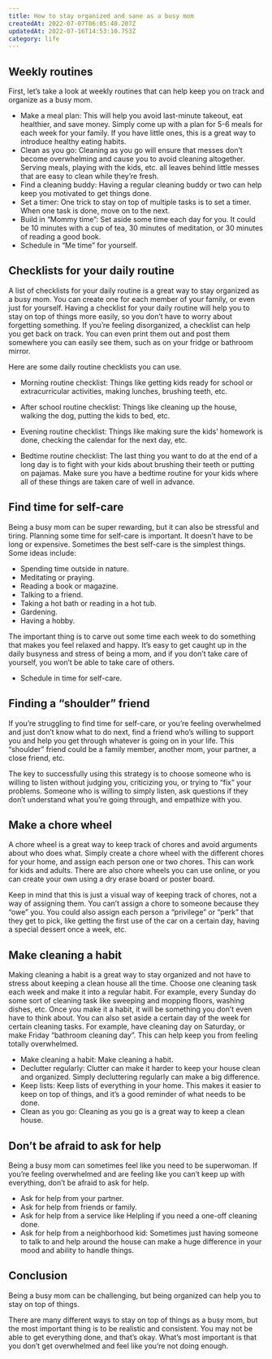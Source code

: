 ```yaml
---
title: How to stay organized and sane as a busy mom
createdAt: 2022-07-07T06:05:40.207Z
updatedAt: 2022-07-16T14:53:10.753Z
category: life
---
```


## Weekly routines

First, let’s take a look at weekly routines that can help keep you on track and organize as a busy mom.

- Make a meal plan: This will help you avoid last-minute takeout, eat healthier, and save money. Simply come up with a plan for 5-6 meals for each week for your family. If you have little ones, this is a great way to introduce healthy eating habits.
- Clean as you go: Cleaning as you go will ensure that messes don’t become overwhelming and cause you to avoid cleaning altogether. Serving meals, playing with the kids, etc. all leaves behind little messes that are easy to clean while they’re fresh.
- Find a cleaning buddy: Having a regular cleaning buddy or two can help keep you motivated to get things done.
- Set a timer: One trick to stay on top of multiple tasks is to set a timer. When one task is done, move on to the next.
- Build in “Mommy time”: Set aside some time each day for you. It could be 10 minutes with a cup of tea, 30 minutes of meditation, or 30 minutes of reading a good book.
- Schedule in “Me time” for yourself.

## Checklists for your daily routine

A list of checklists for your daily routine is a great way to stay organized as a busy mom. You can create one for each member of your family, or even just for yourself. Having a checklist for your daily routine will help you to stay on top of things more easily, so you don’t have to worry about forgetting something. If you’re feeling disorganized, a checklist can help you get back on track. You can even print them out and post them somewhere you can easily see them, such as on your fridge or bathroom mirror.

Here are some daily routine checklists you can use.

- Morning routine checklist: Things like getting kids ready for school or extracurricular activities, making lunches, brushing teeth, etc.

- After school routine checklist: Things like cleaning up the house, walking the dog, putting the kids to bed, etc.

- Evening routine checklist: Things like making sure the kids’ homework is done, checking the calendar for the next day, etc.

- Bedtime routine checklist: The last thing you want to do at the end of a long day is to fight with your kids about brushing their teeth or putting on pajamas. Make sure you have a bedtime routine for your kids where all of these things are taken care of well in advance.

## Find time for self-care

Being a busy mom can be super rewarding, but it can also be stressful and tiring. Planning some time for self-care is important. It doesn’t have to be long or expensive. Sometimes the best self-care is the simplest things. Some ideas include:

- Spending time outside in nature.
- Meditating or praying.
- Reading a book or magazine.
- Talking to a friend.
- Taking a hot bath or reading in a hot tub.
- Gardening.
- Having a hobby.

The important thing is to carve out some time each week to do something that makes you feel relaxed and happy. It’s easy to get caught up in the daily busyness and stress of being a mom, and if you don’t take care of yourself, you won’t be able to take care of others.
- Schedule in time for self-care.

## Finding a “shoulder” friend

If you’re struggling to find time for self-care, or you’re feeling overwhelmed and just don’t know what to do next, find a friend who’s willing to support you and help you get through whatever is going on in your life. This “shoulder” friend could be a family member, another mom, your partner, a close friend, etc.

The key to successfully using this strategy is to choose someone who is willing to listen without judging you, criticizing you, or trying to “fix” your problems. Someone who is willing to simply listen, ask questions if they don’t understand what you’re going through, and empathize with you.

## Make a chore wheel

A chore wheel is a great way to keep track of chores and avoid arguments about who does what. Simply create a chore wheel with the different chores for your home, and assign each person one or two chores. This can work for kids and adults. There are also chore wheels you can use online, or you can create your own using a dry erase board or poster board.

Keep in mind that this is just a visual way of keeping track of chores, not a way of assigning them. You can’t assign a chore to someone because they “owe” you. You could also assign each person a “privilege” or “perk” that they get to pick, like getting the first use of the car on a certain day, having a special dessert once a week, etc.

## Make cleaning a habit

Making cleaning a habit is a great way to stay organized and not have to stress about keeping a clean house all the time. Choose one cleaning task each week and make it into a regular habit. For example, every Sunday do some sort of cleaning task like sweeping and mopping floors, washing dishes, etc. Once you make it a habit, it will be something you don’t even have to think about. You can also set aside a certain day of the week for certain cleaning tasks. For example, have cleaning day on Saturday, or make Friday “bathroom cleaning day”. This can help keep you from feeling totally overwhelmed.

- Make cleaning a habit: Make cleaning a habit.
- Declutter regularly: Clutter can make it harder to keep your house clean and organized. Simply decluttering regularly can make a big difference.
- Keep lists: Keep lists of everything in your home. This makes it easier to keep on top of things, and it’s a good reminder of what needs to be done.
- Clean as you go: Cleaning as you go is a great way to keep a clean house.

## Don’t be afraid to ask for help

Being a busy mom can sometimes feel like you need to be superwoman. If you’re feeling overwhelmed and are feeling like you can’t keep up with everything, don’t be afraid to ask for help.
- Ask for help from your partner.
- Ask for help from friends or family.
- Ask for help from a service like Helpling if you need a one-off cleaning done.
- Ask for help from a neighborhood kid: Sometimes just having someone to talk to and help around the house can make a huge difference in your mood and ability to handle things.

## Conclusion

Being a busy mom can be challenging, but being organized can help you to stay on top of things.

There are many different ways to stay on top of things as a busy mom, but the most important thing is to be realistic and consistent. You may not be able to get everything done, and that’s okay. What’s most important is that you don’t get overwhelmed and feel like you’re not doing enough.
